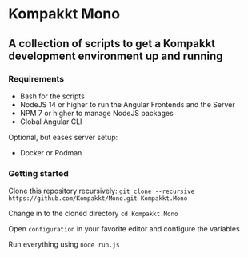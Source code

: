 # Kompakkt Mono

## A collection of scripts to get a Kompakkt development environment up and running

### Requirements

- Bash for the scripts
- NodeJS 14 or higher to run the Angular Frontends and the Server
- NPM 7 or higher to manage NodeJS packages
- Global Angular CLI

Optional, but eases server setup:
- Docker or Podman

### Getting started

Clone this repository recursively:
```git clone --recursive https://github.com/Kompakkt/Mono.git Kompakkt.Mono```

Change in to the cloned directory
```cd Kompakkt.Mono```

Open ```configuration``` in your favorite editor and configure the variables

Run everything using
```node run.js```

